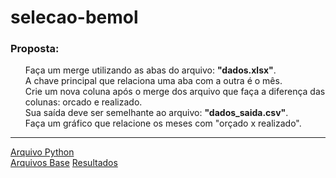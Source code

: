# selecao-bemol
<h3>Proposta:</h3>
<ul>
Faça um merge utilizando as abas do arquivo: <b>"dados.xlsx"</b>.<br>
A chave principal que relaciona uma aba com a outra é o  mês.<br>
Crie um nova coluna após o merge dos arquivo que faça a diferença das colunas: orcado e realizado.<br>
Sua saída deve ser semelhante ao arquivo: <b>"dados_saida.csv"</b>.<br>
Faça um gráfico que relacione os meses com "orçado x realizado".<br>
</ul>
<hr>
<a href="https://github.com/Shadowlast14/selecao-bemol/edit/master/bemol.py">Arquivo Python</a><br>
<a href="#">Arquivos Base</a>
<a href="#">Resultados</a>
